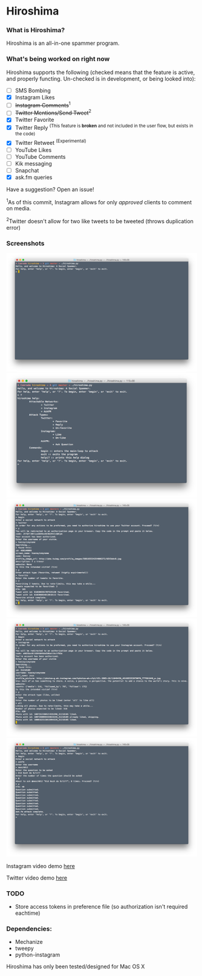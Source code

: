 # Hiroshima
### What is Hiroshima?
Hiroshima is an all-in-one spammer program. 

### What's being worked on right now
Hiroshima supports the following (checked means that the feature is active, and properly functing. Un-checked is in development, or being looked into):

- [ ] SMS Bombing
- [x] Instagram Likes
- [ ] ~~Instagram Comments~~<sup>1</sup>
- [ ] ~~Twitter Mentions/Send Tweet~~<sup>2</sup>
- [x] Twitter Favorite
- [x] Twitter Reply <sup>(This feature is **broken** and not included in the user flow, but exists in the code)</sup>
- [x] Twitter Retweet <sup>(Experimental)</sup>
- [ ] YouTube Likes
- [ ] YouTube Comments
- [ ] Kik messaging
- [ ] Snapchat 
- [x] ask.fm queries

Have a suggestion? Open an issue!

<sup>1</sup>As of this commit, Instagram allows for only *approved* clients to comment on media.

<sup>2</sup>Twitter doesn't allow for two like tweets to be tweeted (throws duplication error)

### Screenshots
![screenshot](screens/start-screen.png)
![screenshot](screens/help.png)
![screenshot](screens/twitter.png)
![screenshot](screens/instagram.png)
![screenshot](screens/askfm.png)

Instagram video demo [here](https://www.youtube.com/watch?v=-xFVXAt4lMY)

Twitter video demo [here](https://youtu.be/oP5qb-41n8c)

### TODO
* Store access tokens in preference file (so authorization isn't required eachtime)


### Dependencies:
* Mechanize
* tweepy
* python-instagram

Hiroshima has only been tested/designed for Mac OS X
